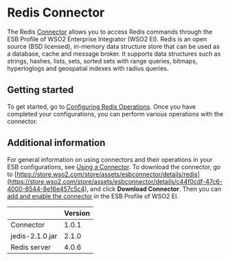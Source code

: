 # Redis Connector

The Redis [Connector](https://docs.wso2.com/display/EI611/Working+with+Connectors) allows you to access Redis commands through the ESB Profile of WSO2 Enterprise Integrator (WSO2 EI). Redis is an open source (BSD licensed), in-memory data structure store that can be used as a database, cache and message broker. It supports data structures such as strings, hashes, lists, sets, sorted sets with range queries, bitmaps, hyperloglogs and geospatial indexes with radius queries.

## Getting started
To get started, go to [Configuring Redis Operations](configuringRedisOperations.md). Once you have completed your configurations, you can perform various operations with the connector.

## Additional information
For general information on using connectors and their operations in your ESB configurations, see [Using a Connector](https://docs.wso2.com/display/EI611/Using+a+Connector). To download the connector, go to [https://store.wso2.com/store/assets/esbconnector/details/redis](https://store.wso2.com/store/assets/esbconnector/details/c44f0cdf-47c6-4000-8544-8e16e457c5c4), and click **Download Connector**. Then you can [add and enable the connector](https://docs.wso2.com/display/EI611/Working+with+Connectors+via+the+Management+Console) in the ESB Profile of WSO2 EI.

| | Version |
| ------------- |-------------|
| Connector | 1.0.1 |
| jedis-2.1.0.jar | 2.1.0 |
| Redis server | 4.0.6 |
